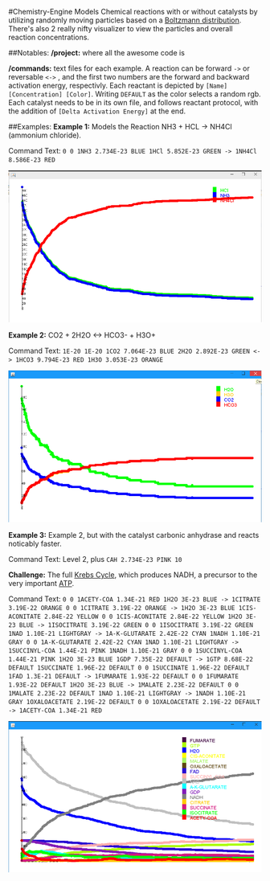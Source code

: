 #Chemistry-Engine
Models Chemical reactions with or without catalysts by utilizing randomly moving particles based on a [Boltzmann distribution](http://en.wikipedia.org/wiki/Boltzmann_distribution). There's also 2 really nifty visualizer to view the particles and overall reaction concentrations.

##Notables:
**/project:** where all the awesome code is

**/commands:** text files for each example. A reaction can be forward `->` or reversable `<->` , and the first two numbers are the forward and backward activation energy, respectivly. Each reactant is depicted by `[Name] [Concentration] [Color]`. Writing `DEFAULT` as the color selects a random rgb. Each catalyst needs to be in its own file, and follows reactant protocol, with the addition of `[Delta Activation Energy]` at the end. 

##Examples:
**Example 1:** Models the Reaction NH3 + HCL -> NH4Cl (ammonium chloride).

Command Text: `0 0 1NH3 2.734E-23 BLUE 1HCl 5.852E-23 GREEN -> 1NH4Cl 8.586E-23 RED`

![Ex 1](/pictures/ex1.png)

**Example 2:** CO2 + 2H2O <-> HCO3- + H3O+

Command Text: `1E-20 1E-20 1CO2 7.064E-23 BLUE 2H2O 2.892E-23 GREEN <-> 1HCO3 9.794E-23 RED 1H3O 3.053E-23 ORANGE`

![Ex 2](/pictures/ex2.png)

**Example 3:** Example 2, but with the catalyst carbonic anhydrase and reacts noticably faster. 

Command Text: Level 2, plus `CAH 2.734E-23 PINK 10`

**Challenge:** The full [Krebs Cycle](http://en.wikipedia.org/wiki/Citric_acid_cycle), which produces NADH, a precursor to the very important [ATP](http://en.wikipedia.org/wiki/Adenosine_triphosphate).

Command Text: `0 0 1ACETY-COA 1.34E-21 RED 1H2O 3E-23 BLUE -> 1CITRATE 3.19E-22 ORANGE
0 0 1CITRATE 3.19E-22 ORANGE -> 1H2O 3E-23 BLUE 1CIS-ACONITATE 2.84E-22 YELLOW
0 0 1CIS-ACONITATE 2.84E-22 YELLOW 1H2O 3E-23 BLUE -> 1ISOCITRATE 3.19E-22 GREEN
0 0 1ISOCITRATE 3.19E-22 GREEN 1NAD 1.10E-21 LIGHTGRAY -> 1A-K-GLUTARATE 2.42E-22 CYAN 1NADH 1.10E-21 GRAY
0 0 1A-K-GLUTARATE 2.42E-22 CYAN 1NAD 1.10E-21 LIGHTGRAY -> 1SUCCINYL-COA 1.44E-21 PINK 1NADH 1.10E-21 GRAY
0 0 1SUCCINYL-COA 1.44E-21 PINK 1H2O 3E-23 BLUE 1GDP 7.35E-22 DEFAULT -> 1GTP 8.68E-22 DEFAULT 1SUCCINATE 1.96E-22 DEFAULT
0 0 1SUCCINATE 1.96E-22 DEFAULT 1FAD 1.3E-21 DEFAULT -> 1FUMARATE 1.93E-22 DEFAULT
0 0 1FUMARATE 1.93E-22 DEFAULT 1H2O 3E-23 BLUE -> 1MALATE 2.23E-22 DEFAULT
0 0 1MALATE 2.23E-22 DEFAULT 1NAD 1.10E-21 LIGHTGRAY -> 1NADH 1.10E-21 GRAY 1OXALOACETATE 2.19E-22 DEFAULT
0 0 1OXALOACETATE 2.19E-22 DEFAULT -> 1ACETY-COA 1.34E-21 RED`

![Challenge](/pictures/challenge.png)
